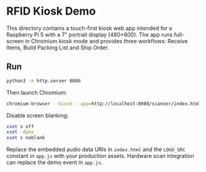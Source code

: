 # RFID Kiosk Demo

This directory contains a touch-first kiosk web app intended for a Raspberry Pi 5 with a 7" portrait display (480×800). The app runs full-screen in Chromium kiosk mode and provides three workflows: Receive Items, Build Packing List and Ship Order.

## Run

```bash
python3 -m http.server 8080
```
Then launch Chromium:
```bash
chromium-browser --kiosk --app=http://localhost:8080/scanner/index.html --incognito --disable-pinch --overscroll-history-navigation=0
```
Disable screen blanking:
```bash
xset s off
xset -dpms
xset s noblank
```

Replace the embedded audio data URIs in `index.html` and the `LOGO_SRC` constant in `app.js` with your production assets. Hardware scan integration can replace the demo event in `app.js`.
